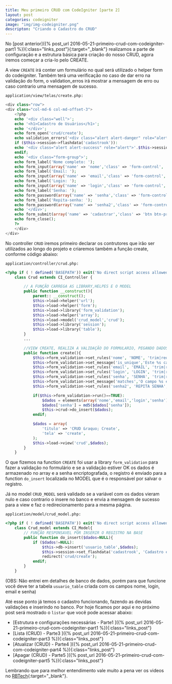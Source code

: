 ```yaml
---
title: Meu primeiro CRUD com CodeIgniter [parte 2]
layout: post
categories: codeigniter
image: "img/img-codeigniter.png"
descripton: "Criando o Cadastro do CRUD"
---
```



No [post anterior]({% post_url 2016-05-21-primeiro-crud-com-codeigniter-part1 %}){:class="links_post"}{:target="_blank"}  realizamos a parte de configuração e a estrutura básica para criação do nosso CRUD, agora iremos começar a cria-lo pelo CREATE.

A view `CREATE` irá conter um formulário no qual será utilizado  o helper form do codeigniter. Também terá uma verificação no caso de dar erro na validação do form, o validation_erros irá mostrar a mensagem de erro ou caso contrario uma mensagem de sucesso.

`application/view/telas/create.php:`

```php
<div class="row">
<div class="col-md-6 col-md-offset-3">
	<?php
	echo '<div class="well">';
	echo '<h1>Cadastro de Usuários</h1>';
	echo '</div>';
	echo form_open('crud/create');
	echo validation_errors('<div class="alert alert-danger" role="alert">','</div>');
	if ($this->session->flashdata('cadastrook')):
	echo '<div class="alert alert-success" role="alert">'.$this->session->flashdata('cadastrook').'</div>';
	endif;
	echo '<div class="form-group">';
	echo form_label('Nome completo: ');
	echo form_input(array('name' => 'nome','class' => 'form-control', 'placeholder' => 'Seu nome'), set_value('nome'),'autofocus');
	echo form_label('Email: ');
	echo form_input(array('name' => 'email','class' => 'form-control', 'placeholder' => 'Seu email'), set_value('email'));
	echo form_label('Login: ');
	echo form_input(array('name' => 'login','class' => 'form-control', 'placeholder' => 'Seu login'), set_value('login'));
	echo form_label('Senha: ');
	echo form_password(array('name' => 'senha','class' => 'form-control', 'placeholder' => 'Sua senha'), set_value('senha'));
	echo form_label('Repita-senha: ');
	echo form_password(array('name' => 'senha2','class' => 'form-control', 'placeholder' => 'Sua senha novamente'), set_value('senha2'));
	echo '</div>';
	echo form_submit(array('name' => 'cadastrar','class' => 'btn btn-primary'), 'Cadastrar');
	echo form_close();
	?>
	</div>
</div>
```

No controller `CRUD` iremos primeiro declarar os contrutores que irão ser utilizados ao longo do projeto e criaremos também a função create, conforme código abaixo:

`application/controller/crud.php:`

```php
<?php if ( ! defined('BASEPATH')) exit('No direct script access allowed');
	class Crud extends CI_Controller {

		// A FUNÇÃO CARREGA AS LIBRARY,HELPES E O MODEL
		public function __construct(){
			parent:: __construct();
			$this->load->helper('url');
			$this->load->helper('form');
			$this->load->library('form_validation');
			$this->load->helper('array');
			$this->load->model('crud_model','crud');
			$this->load->library('session');
			$this->load->library('table');
		}
		...

		//VIEW CREATE, REALIZA A VALIDAÇÃO DO FORMULARIO, PEGANDO DADOS E INSERINDO NO BANCO ATRAVES DA FUNCTION 'DO_INSERT' QUE ESTÁ NO MODEL
		public function create(){
			$this->form_validation->set_rules('nome', 'NOME', 'trim|required|max_length[50]|ucwords');
			$this->form_validation->set_message('is_unique','Este %s cadastrado no sistema');
			$this->form_validation->set_rules('email', 'EMAIL', 'trim|required|max_length[50]|strtolower|valid_email, is_unique[usuario_table.email]');
			$this->form_validation->set_rules('login', 'LOGIN', 'trim|required|max_length[25]|strtolower,is_unique[usuario_table.login]');
			$this->form_validation->set_rules('senha', 'SENHA', 'trim|required|strtolower');
			$this->form_validation->set_message('matches','O campo %s está diferente do campo %s');
			$this->form_validation->set_rules('senha2', 'REPITA SENHA', 'trim|required|strtolower|matches[senha]');

			if($this->form_validation->run()==TRUE):
				$dados = elements(array('nome','email','login','senha'),$this->input->post());
				$dados['senha'] = md5($dados['senha']);
				$this->crud->do_insert($dados);
			endif;	

			$dados = array(
				'titulo' => 'CRUD &raquo; Create',
				'tela' => 'create',
			);
			$this->load->view('crud',$dados);
		}	
	}
```

O que fizemos na function `CREATE` foi usar a library `form_validation` para fazer a validação no formulário e se a validação estiver OK os dados é armazenado no array e a senha encriptografada, o registro é enviado para a function `do_insert` localizada no MODEL que é o responsável por salvar o registro.	

Já no model `CRUD_MODEL` será validado se a variável com os dados vieram nulo e caso contrario o insere no banco e envia a mensagem de sucesso para a view e faz o redirecionamento para a mesma página.

`application/model/crud_model.php:`

```php
<?php if ( ! defined('BASEPATH')) exit('No direct script access allowed');
	class Crud_model extends CI_Model{	
		// FUNÇÃO RESPONSAVEL POR INSERIR O REGISTRO NA BASE
		public function do_insert($dados=NULL){
			if ($dados!=NULL):
				$this->db->insert('usuario_table',$dados);	
				$this->session->set_flashdata('cadastrook', 'Cadastro efetuado com sucesso');
				redirect('crud/create');
			endif;
		}	
	}
```

(OBS: Não entrei em detalhes de banco de dados, porém para que funcione você deve ter a tabela `usuario_table` criada com os campos nome, login, email e senha)

Até esse ponto já temos o cadastro funcionando, fazendo as devidas validações e inserindo no banco. Por hoje ficamos por aqui e no próximo post será mostrado o `listar` que você pode acessar abaixo:

- [Estrutura e configurações necessárias - Parte1 ]({% post_url 2016-05-21-primeiro-crud-com-codeigniter-part1 %}){:class="links_post"} <br>
- [Lista (CRUD) - Parte3 ]({% post_url 2016-05-21-primeiro-crud-com-codeigniter-part3 %}){:class="links_post"} <br>
- [Atualizar (CRUD) - Parte4 ]({% post_url 2016-05-21-primeiro-crud-com-codeigniter-part4 %}){:class="links_post"} <br>
- [Apagar (CRUD) - Parte5 ]({% post_url 2016-05-21-primeiro-crud-com-codeigniter-part5 %}){:class="links_post"}

Lembrando que para melhor entendimento vale muito a pena ver os videos no [RBTech](https://www.youtube.com/watch?v=1XnfWac0U14&list=PLInBAd9OZCzz2vtRFDwum0OyUmJg8UqDV){:target="_blank"}.